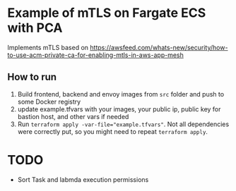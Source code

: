 # Example of mTLS on Fargate ECS with PCA
Implements mTLS based on https://awsfeed.com/whats-new/security/how-to-use-acm-private-ca-for-enabling-mtls-in-aws-app-mesh

## How to run
1) Build frontend, backend and envoy images from `src` folder and push to some Docker registry
2) update example.tfvars with your images, your public ip, public key for bastion host, and other vars if needed
4) Run `terraform apply -var-file="example.tfvars"`. Not all dependencies were correctly put, so you might need to repeat `terraform apply`.

# TODO
- Sort Task and labmda execution permissions